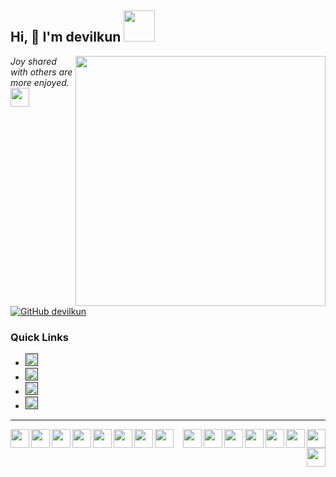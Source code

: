 <h2> Hi, 👋 I'm devilkun  <img src="https://media.giphy.com/media/mGcNjsfWAjY5AEZNw6/giphy.gif" width="50"></h2>
<img align='right' src="https://miro.medium.com/max/680/1*IRGHmiGsa16stedQvIaZfw.gif" width="400">
<p><em>Joy shared with others are more enjoyed.<img src="https://media0.giphy.com/media/5h0piMX8ku0xj97W0t/giphy.gif?cid=ecf05e47ei4y7irkcmwjqsevx42bh2fakf436zer7ivam3ag&rid=giphy.gif" width="30">
  </em></p>

[![GitHub devilkun](https://img.shields.io/github/followers/devilkun?label=follow&style=social)](https://github.com/devilkun)


<h3>Quick Links</h3>
<ul >
  <li><a href=""><img width="20"  height='20' src="https://media.giphy.com/media/JdP38jxTGxxrjwbJnD/giphy.gif"></a></li>
  <li><a href=""><img width="20"  height='20' src="https://media.giphy.com/media/JArJKmyC1fpgTIOjNk/giphy.gif"></a></li>
  <li><a href=""><img width="20"  height='20' src="https://media.giphy.com/media/cQ8LcScgE7nnRGkI61/giphy.gif"></a></li>
  <li><a href=""><img width="20"  height='20' src="https://media.giphy.com/media/eZ3JDSxar1V4YcewOD/giphy.gif"></a></li>
</ul>
<hr/>
 
 
 <p align='center'>
    <img width="30"  height='30'    src="https://media.giphy.com/media/JqDcpPX8vWahUny0pE/giphy.gif" align='left'>
    <img width="30"  align='right'  src="https://media.giphy.com/media/KAq5w47R9rmTuvWOWa/giphy.gif">
    <img width="30"  align='left'   src="https://media.giphy.com/media/du3J3cXyzhj75IOgvA/giphy.gif">
    <img width="30"  align='right'  src="https://media.giphy.com/media/26n7b7PjSOZJwVCmY/giphy.gif">
    <img width="30"  align='left'   src="https://media.giphy.com/media/UWt0rhp21JgLwoeFQP/giphy.gif">
    <img width="30"  align='right'  src="https://media.giphy.com/media/SS8CV2rQdlYNLtBCiF/giphy.gif">
    <img width="30"  align='left'   src="https://media.giphy.com/media/XEDIHHp3i8bVoEdxd7/giphy.gif">
    <img width="30"  align='right'  src="https://media.giphy.com/media/fw8Ki0eLY5m1zNhP9a/giphy.gif">
    <img width="30"  align='left'   src="https://media.giphy.com/media/VgGthkhUvGgOit7Y9i/giphy.gif">
    <img width="30"  align='right'  src="https://media.giphy.com/media/Y1q8LF4Fc6DoQYC3fi/giphy.gif">
    <img width="30"  align='left'   src="https://media.giphy.com/media/Ri2TUcKlaOcaDBxFpY/giphy.gif">
    <img width="30"  align='right'  src="https://media.giphy.com/media/kdFc8fubgS31b8DsVu/giphy.gif">
    <img width="30"  align='left'   src="https://media.giphy.com/media/cLkHVbCijkTyz1OW3H/giphy.gif">
    <img width="30"  align='right'  src="https://media.giphy.com/media/JQpOCgnGfb7FCvEVrd/giphy.gif">
    <img width="30"  align='left'   src="https://media.giphy.com/media/ln7z2eWriiQAllfVcn/giphy.gif">
    <img width="30"  align='right'  src="https://media.giphy.com/media/eNAsjO55tPbgaor7ma/giphy.gif">
    
    
</p>
